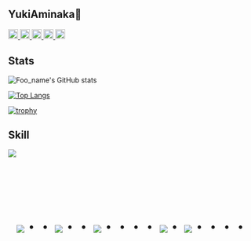 ## YukiAminaka👋
<p align="left">
  <a href="https://github.com/YukiAminaka">
    <img height="20" src="https://komarev.com/ghpvc/?username=YukiAminaka" />
  </a>
  <a href="https://github.com/YukiAminaka">
    <img height="20" src="https://img.shields.io/github/followers/YukiAminaka?label=follow&logo=github&style=flat" />
  </a>
  <a href="http://qiita.com/A-Yuki28">
    <img height="20" src="https://qiita-badge.apiapi.app/s/A-Yuki28/posts.svg" />
  </a>
  <a href="http://qiita.com/A-Yuki28">
    <img height="20" src="https://qiita-badge.apiapi.app/s/A-Yuki28/contributions.svg" />
  </a>
  <a href="https://zenn.dev/yuki28">
    <img height="20" src="https://badgen.org/img/zenn/yuki28/articles?style=plastic" />
  </a>
</p>

## Stats

![Foo_name's GitHub stats](https://github-readme-stats.vercel.app/api?username=YukiAminaka&show_icons=true&theme=vue-dark)

[![Top Langs](https://github-readme-stats.vercel.app/api/top-langs/?username=YukiAminaka&layout=compact&theme=vue-dark)](https://github.com/anuraghazra/github-readme-stats)

[![trophy](https://github-profile-trophy.vercel.app/?username=YukiAminaka&theme=discord)](https://github.com/ryo-ma/github-profile-trophy)



## Skill

<img src="https://skillicons.dev/icons?i=html,css,cpp,arduino,js,typescript,react,next,postgres,github,vscode,docker,aws,vite,linux" /> <br /><br />



<!-- --------------------------------- :) ---------------------------------- -->

<br><br><br>

<div align="center">
    <h1>
        <img src="https://user-images.githubusercontent.com/44926913/175852850-3fb6c715-1856-41ff-8c1f-94ce3b03b458.gif">・・
        <img src="https://user-images.githubusercontent.com/44926913/175853109-f8850656-6704-4a8a-bee6-9aca154d929b.gif">・・
        <img src="https://user-images.githubusercontent.com/44926913/175853154-5449d974-975e-44a6-ab84-a86031265e40.gif">・・・・
        <img src="https://user-images.githubusercontent.com/44926913/175853109-f8850656-6704-4a8a-bee6-9aca154d929b.gif">・
        <img src="https://user-images.githubusercontent.com/44926913/175853154-5449d974-975e-44a6-ab84-a86031265e40.gif">・・・・
    </h1>
  </div>
<br><br><br>

